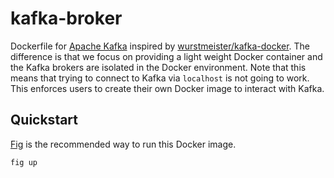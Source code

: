 kafka-broker
============

Dockerfile for [Apache Kafka](http://kafka.apache.org/) inspired by
[wurstmeister/kafka-docker](https://github.com/wurstmeister/kafka-docker).  The
difference is that we focus on providing a light weight Docker container and the
Kafka brokers are isolated in the Docker environment.  Note that this means that
trying to connect to Kafka via `localhost` is not going to work.  This enforces
users to create their own Docker image to interact with Kafka.

## Quickstart

[Fig](http://www.fig.sh/) is the recommended way to run this Docker image.
```
fig up
```
